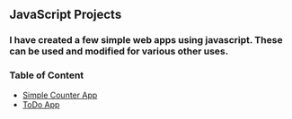 ## JavaScript Projects
### I have created a few simple web apps using javascript. These can be used and modified for various other uses.
### Table of Content
* [Simple Counter App](https://github.com/Debonik/JavaScript-Projects/tree/e3c5add490f044b7dbb5ae476e8610d18587bb7f/Simple%20Counter%20App)
* [ToDo App](https://github.com/Debonik/JavaScript-Projects/tree/e3c5add490f044b7dbb5ae476e8610d18587bb7f/ToDo-App)
